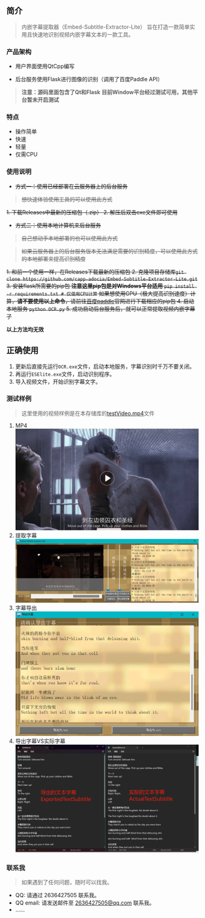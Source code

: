 ## 简介
> 内嵌字幕提取器（Embed-Subtitle-Extractor-Lite） 旨在打造一款简单实用且快速地识别视频内嵌字幕文本的一款工具。

### 产品架构
- 用户界面使用QtCpp编写

- 后台服务使用Flask进行图像的识别（调用了百度Paddle API）

> **注意：源码里面包含了Qt和Flask**
> **目前Window平台经过测试可用，其他平台暂未开启测试**

### 特点
- 操作简单
- 快速
- 轻量
- 仅需CPU

### 使用说明

- ~~方式一：使用已经部署在云服务器上的后台服务~~

> ~~想快速体验使用工具的可以使用此方式~~

  ~~1. 下载Releases中最新的压缩包（.zip）
  2. 解压后双击exe文件即可使用~~

- ~~方式二：使用本地计算机来后台服务~~

> ~~自己想动手本地部署的也可以使用此方式~~

> ~~如果云服务器上的后台服务版本无法满足需要的识别精度，可以使用此方式的本地部署来提高识别精度~~

   ~~1. 和前一个使用一样，在Releases下载最新的压缩包
   2. 克隆项目存储库`git clone https://github.com/capp-adocia/Embed-Subtitle-Extractor-Lite.git`
   3. 安装flask所需要的pip包
      **注意这里pip包是对Windows平台适用**
      ```
      pip install -r requirements.txt # 仅使用CPU计算
      ```
      如果想使用GPU（极大提高识别速度）计算，**请不要使用以上命令**，请前往[百度paddle](https://www.paddlepaddle.org.cn/)官网进行下载相应的pip包
   4. 启动本地服务
      ```
      python OCR.py
      ```
   5. 成功启动后台服务后，就可以正常提取视频内嵌字幕了~~

   **以上方法均无效**
   ## 正确使用

  1. 更新后直接先运行`OCR.exe`文件，启动本地服务，字幕识别时千万不要关闭。
  2. 再运行`ESElite.exe`文件，启动识别程序。
  3. 导入视频文件，开始识别字幕文字。

### 测试样例
> 这里使用的视频样例是在本存储库的[testVideo.mp4](ExtractSubtitle/Video)文件

1. MP4 ![MP4](ExtractSubtitle/Image/MP4.png)
2. 提取字幕 ![提取字幕](ExtractSubtitle/Image/ExtractSubtitle.png)
3. 字幕导出 ![字幕导出](ExtractSubtitle/Image/SubtitleExPort.png)
4. 导出字幕VS实际字幕 ![导出字幕VS实际字幕](ExtractSubtitle/Image/ExportVSActal.png)

### 联系我

> 如果遇到了任何问题，随时可以找我。

-  QQ: 请通过 2636427505 联系我。
-  QQ email: 请发送邮件至 [2636427505@qq.com](https://mail.qq.com/) 联系我。
-  ......

